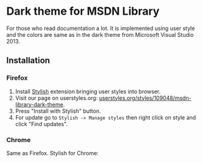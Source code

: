 # Dark theme for MSDN Library

For those who read documentation a lot.  It is implemented using user style and the colors are same as in the dark theme from Microsoft Visual Studio 2013.

## Installation

### Firefox

1.  Install [Stylish][stylish-firefox] extension bringing user styles into browser.
2.  Visit our page on userstyles.org: [userstyles.org/styles/109048/msdn-library-dark-theme][userstyles-link].
3.  Press "Install with Stylish" button.
4.  For update go to `Stylish -> Manage styles` then right click on style and click "Find updates".

### Chrome

Same as Firefox.  Stylish for Chrome: 

[stylish-firefox]: https://addons.mozilla.org/en-US/firefox/addon/stylish/ "Stylish in Firefox's extension catalog"
[stylish-chrome]: https://chrome.google.com/webstore/detail/stylish/fjnbnpbmkenffdnngjfgmeleoegfcffe "Stylish in Chrome store"
[userstyles-link]: https://userstyles.org/styles/109048/msdn-library-dark-theme "MSDN Library dark theme on userstyles.org"
